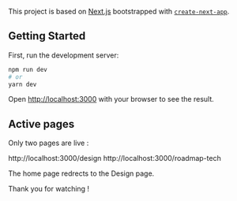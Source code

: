 This project is based on [Next.js](https://nextjs.org/) bootstrapped with [`create-next-app`](https://github.com/vercel/next.js/tree/canary/packages/create-next-app).

## Getting Started

First, run the development server:

```bash
npm run dev
# or
yarn dev
```

Open [http://localhost:3000](http://localhost:3000) with your browser to see the result.

## Active pages

Only two pages are live :

http://localhost:3000/design
http://localhost:3000/roadmap-tech

The home page redrects to the Design page.

Thank you for watching !

